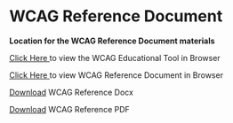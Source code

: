 # WCAG Reference Document
<b>Location for the WCAG Reference Document materials</b>

<a href="https://suffolklitlab.org/WCAG-educate/webtool.html"> Click Here </a> to view the WCAG Educational Tool in Browser

<a href="https://suffolklitlab.org/WCAG-educate/reference.html"> Click Here </a> to view WCAG Reference Document in Browser

<a href= "https://suffolklitlab.org/WCAG-educate/reference.docx"> Download</a> WCAG Reference Docx

<a href= "https://suffolklitlab.org/WCAG-educate/reference.pdf"> Download</a> WCAG Reference PDF
